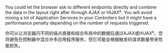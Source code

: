 You could let the browser ask to different endpoints directly and combine the data in the layout right after through AJAX or HIJAX⁶. You will avoid mixing a lot of Application Services in your Controllers but it might have a performance penalty depending on the number of requests triggered.

你可以让浏览器问不同的端点直接和结合布局中的数据后通过AJAX或HIJAX⁶。您将避免在控制器中混合许多应用程序服务，但它可能会根据触发的请求数量带来性能损失。

